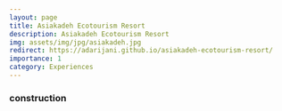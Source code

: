 ```yaml
---
layout: page
title: Asiakadeh Ecotourism Resort
description: Asiakadeh Ecotourism Resort
img: assets/img/jpg/asiakadeh.jpg
redirect: https://adarijani.github.io/asiakadeh-ecotourism-resort/
importance: 1
category: Experiences
---
```


### construction
